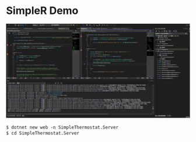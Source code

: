 # SimpleR Demo

![Alt text](./doc/simpler-demo.gif)

```dotnetcli
$ dotnet new web -n SimpleThermostat.Server
$ cd SimpleThermostat.Server
```